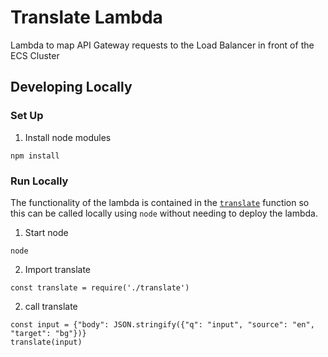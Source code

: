 # Translate Lambda

Lambda to map API Gateway requests to the Load Balancer in front of the ECS Cluster

## Developing Locally

### Set Up

1. Install node modules

```
npm install
```

### Run Locally

The functionality of the lambda is contained in the [`translate`](./translate.js) function so this can be called locally using `node` without needing to deploy the lambda.

1. Start node 

```
node
```
2. Import translate

```
const translate = require('./translate')
```
2. call translate

```
const input = {"body": JSON.stringify({"q": "input", "source": "en", "target": "bg"})}
translate(input)
```